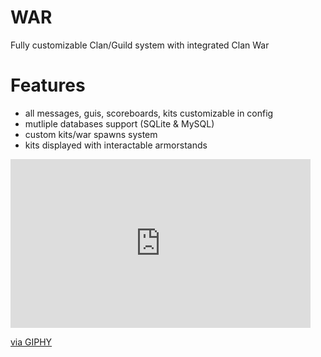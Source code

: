 # WAR
Fully customizable Clan/Guild system with integrated Clan War

# Features
- all messages, guis, scoreboards, kits customizable in config
- mutliple databases support (SQLite & MySQL)
- custom kits/war spawns system
- kits displayed with interactable armorstands

<iframe src="https://giphy.com/embed/bcTHmbKkrgyW0iBaK7" width="480" height="270" frameBorder="0" class="giphy-embed" allowFullScreen></iframe><p><a href="https://giphy.com/gifs/bcTHmbKkrgyW0iBaK7">via GIPHY</a></p>
